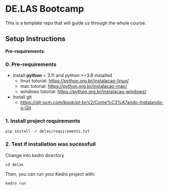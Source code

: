 # DE.LAS Bootcamp

This is a template repo that will guide us through the whole course.

## Setup Instructions

**Pre-requirements:** 

### 0. Pre-requirements
- Install **python** < 3.11 and python >=3.8 installed
   - linux tutorial: https://python.org.br/instalacao-linux/
   - mac tutorial: https://python.org.br/instalacao-mac/
   - windows tutorial: https://python.org.br/instalacao-windows/
- Install git
  - https://git-scm.com/book/pt-br/v2/Come%C3%A7ando-Instalando-o-Git

### 1. Install project requirements

````
pip install -r delas/requirements.txt
````

### 2. Test if installation was sucessfull

Change into kedro directory

```
cd delas
```

Then, you can run your Kedro project with:


```
kedro run
```
